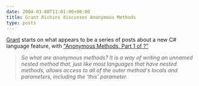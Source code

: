 ```yaml
---
date: 2004-03-08T11:01:00+00:00
title: Grant Richins discusses Anonymous Methods
type: posts
---
```

[Grant](http://blogs.msdn.com/grantri/) starts on what appears to be a series of posts about a new C# language feature, with ["Anonymous Methods, Part 1 of ?"](http://blogs.msdn.com/grantri/archive/2004/02/05/68526.aspx)

> _So what are anonymous methods? It is a way of writing an unnamed nested method that, just like most languages that have nested methods, allows access to all of the outer method's locals and parameters, including the &#8216;this' parameter._
